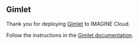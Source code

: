 ## Gimlet

Thank you for deploying [Gimlet](https://gimlet.io) to IMAGINE Cloud.

Follow the instructions in the [Gimlet documentation](https://gimlet.io/docs/installing-gimlet-on-imaginekube-cloud).
